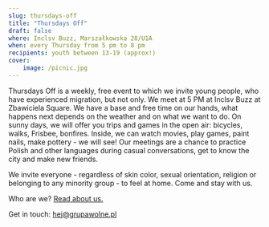 ```yaml
---
slug: thursdays-off
title: "Thursdays Off"
draft: false
where: Inclsv Buzz, Marszałkowska 28/U1A
when: every Thursday from 5 pm to 8 pm
recipients: youth between 13-19 (approx!)
cover:
    image: /picnic.jpg
---
```


Thursdays Off is a weekly, free event to which we invite young people, who have experienced migration, but not only. We meet at 5 PM at Inclsv Buzz at Zbawiciela Square. We have a base and free time on our hands, what happens next depends on the weather and on what we want to do. On sunny days, we will offer you trips and games in the open air: bicycles, walks, Frisbee, bonfires. Inside, we can watch movies, play games, paint nails, make pottery - we will see! Our meetings are a chance to practice Polish and other languages ​​during casual conversations, get to know the city and make new friends.
 
We invite everyone - regardless of skin color, sexual orientation, religion or belonging to any minority group - to feel at home. Come and stay with us.
 
Who are we? [Read about us.](/en/about)

Get in touch: hej@grupawolne.pl


